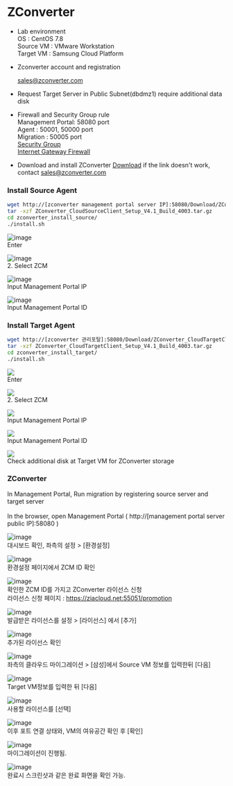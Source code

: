 <h1>ZConverter</h1>

- Lab environment </br>
OS : CentOS 7.8 </br>
Source VM : VMware Workstation </br>
Target VM : Samsung Cloud Platform </br>

- Zconverter account and registration

  sales@zconverter.com
  
- Request Target Server in Public Subnet(dbdmz1)
  require additional data disk
  
- Firewall and Security Group rule</br>
  Management Portal: 58080 port</br>
  Agent : 50001, 50000 port</br>
  Migration : 50005 port</br>
  [Security Group](https://github.com/scp-cloudacademy/ce-advanced/raw/main/03/sg_cea_03_vm_migration.xlsx) </br>
  [Internet Gateway Firewall](https://github.com/scp-cloudacademy/ce-advanced/raw/main/03/fw_cea_03_vm_migration.xlsx)
  
- Download and install ZConverter 
[Download](https://objectstorage.ap-seoul-1.oraclecloud.com/p/1n9M3ZGv_raosujWb2EExwKV3FfsFQyn02gsLvr2R5ttpnESDGFBXYXqYrqXFYAc/n/idffti7li8cs/b/ZConverter_Bucket/o/ZConverter_CloudManager_Setup_v4.1_2023_0619_private.exe)
if the link doesn't work, contact sales@zconverter.com

<h3>Install Source Agent</h3>

```bash
wget http://[zconverter management portal server IP]:58080/Download/ZConverter_CloudSourceClient_Setup_V4.1_Build_4003.tar.gz
tar -xzf ZConverter_CloudSourceClient_Setup_V4.1_Build_4003.tar.gz
cd zconverter_install_source/
./install.sh
```
![image](https://github.com/scp-cloudacademy/ce-advanced/assets/147478897/de093b96-737b-43ff-aae8-7aac1e811fad)<br>
Enter

![image](https://github.com/scp-cloudacademy/ce-advanced/assets/147478897/a4c44cde-37f1-48ac-bf31-a7a384664754)<br>
2. Select ZCM

![image](https://github.com/scp-cloudacademy/ce-advanced/assets/147478897/6b3d140d-4c57-41fc-b1ed-c9ccb62ae9af)<br>
Input Management Portal IP

![image](https://github.com/scp-cloudacademy/ce-advanced/assets/147478897/ae5e605d-73a5-4d6f-a480-648eecace0fe)<br>
Input Management Portal ID

<h3>Install Target Agent</h3>

```bash
wget http://[zconverter 관리포탈]:58080/Download/ZConverter_CloudTargetClient_Setup_V4.1_Build_4003.tar.gz
tar -xzf ZConverter_CloudTargetClient_Setup_V4.1_Build_4003.tar.gz
cd zconverter_install_target/
./install.sh
```

<img src=https://github.com/scp-cloudacademy/ce-advanced/assets/147478897/38d31953-4504-41db-a93b-1af50b23fd29><br>
Enter<br>

<img src=https://github.com/scp-cloudacademy/ce-advanced/assets/147478897/e6dc9346-1ce5-4fb1-bd9b-267bb9ee298b><br>
2. Select ZCM

<img src=https://github.com/scp-cloudacademy/ce-advanced/assets/147478897/3107e7ab-4247-4187-ad8a-f4962e76b0a8><br>
Input Management Portal IP

<img src=https://github.com/scp-cloudacademy/ce-advanced/assets/147478897/9eb4085f-82c2-4dec-aeb6-ed4f9e39daf4><br>
Input Management Portal ID

<img src=https://github.com/scp-cloudacademy/ce-advanced/assets/147478897/f24e959e-4365-4b44-96a5-89dcfee12c3b><br>
Check additional disk at Target VM for ZConverter storage<br>

<h3>ZConverter</h3>
In Management Portal, Run migration by registering source server and target server
<br>
<br>
In the browser, open Management Portal ( http://[management portal server public IP]:58080 )

![image](https://github.com/scp-cloudacademy/ce-advanced/assets/147478897/a1f16857-a4c2-404d-9ca0-291bfa9f1497)<br>
대시보드 확인, 좌측의 설정 > [환경설정]

![image](https://github.com/scp-cloudacademy/ce-advanced/assets/147478897/b0412a68-e469-4e97-a363-fee55e47ef43)<br>
환경설정 페이지에서 ZCM ID 확인

![image](https://github.com/scp-cloudacademy/ce-advanced/assets/147478897/f4ee78c1-e375-4427-b96b-cdcf954c0f2c)<br>
확인한 ZCM ID를 가지고 ZConverter 라이선스 신청<br>
라이선스 신청 페이지 : https://ziacloud.net:55051/promotion

![image](https://github.com/scp-cloudacademy/ce-advanced/assets/147478897/76a69a69-28bc-4116-a569-c3dbc04982df)<br>
발급받은 라이선스를 설정 > [라이선스] 에서 [추가]

![image](https://github.com/scp-cloudacademy/ce-advanced/assets/147478897/a22c74ad-801d-4c94-af7e-391ec7977360)<br>
추가된 라이선스 확인

![image](https://github.com/scp-cloudacademy/ce-advanced/assets/147478897/0a28030b-67ba-44bb-81d9-70c46ad3b082)<br>
좌측의 클라우드 마이그레이션 > [삼성]에서 Source VM 정보를 입력한뒤 [다음]

![image](https://github.com/scp-cloudacademy/ce-advanced/assets/147478897/c386bd71-7ca6-4ffa-b511-1cb979c28c66)<br>
Target VM정보를 입력한 뒤 [다음]

![image](https://github.com/scp-cloudacademy/ce-advanced/assets/147478897/617536f3-1002-48f2-b3bf-8e6375eb76a1)<br>
사용할 라이선스를 [선택]

![image](https://github.com/scp-cloudacademy/ce-advanced/assets/147478897/44f41661-083e-430e-99ae-b6b514e1d98e)<br>
이후 포트 연결 상태와, VM의 여유공간 확인 후 [확인]

![image](https://github.com/scp-cloudacademy/ce-advanced/assets/147478897/5b77eea6-ff80-419d-a363-6959a1edd584)<br>
마이그레이션이 진행됨.

![image](https://github.com/scp-cloudacademy/ce-advanced/assets/147478897/22dcbf1c-3390-4f87-a21c-3e29b4d14134)<br>
완료시 스크린샷과 같은 완료 화면을 확인 가능.
